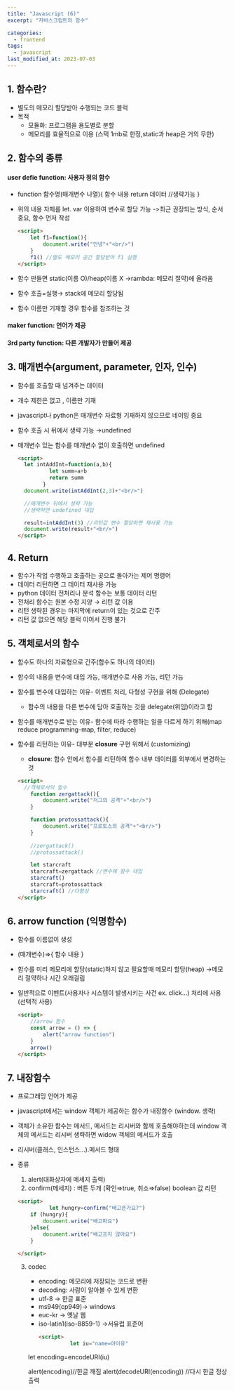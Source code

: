 ```yaml
---
title: "Javascript (6)"
excerpt: "자바스크립트의 함수"

categories:
  - frontend
tags:
  - javascript
last_modified_at: 2023-07-03
---
```


## 1. 함수란? ##
- 별도의 메모리 할당받아 수행되는 코드 블럭
- 목적
  - 모듈화: 프로그램을 용도별로 분할
  - 메모리를 효율적으로 이용 (스택 1mb로 한정,static과 heap은 거의 무한)

## 2. 함수의 종류 ##
#### user defie function: 사용자 정의 함수 ####
- function 함수명(매개변수 나열){
    함수 내용
    return 데이터 //생략가능
    }
- 위의 내용 자체를 let. var 이용하여 변수로 할당 가능 ->최근 권장되는 방식, 순서 중요, 함수 먼저 작성

  ```html
  <script>
      let f1=function(){
          document.write("안녕"+"<br/>")
      }
      f1() //별도 메모리 공간 할당받아 f1 실행
  </script>
  ```
- 함수 만들면 static(이름 O)/heap(이름 X →rambda: 메모리 절약)에 올라옴
- 함수 호출=실행→ stack에 메모리 할당됨
- 함수 이름만 기재할 경우 함수를 참조하는 것
#### maker function: 언어가 제공
#### 3rd party function: 다른 개발자가 만들어 제공
    

## 3. 매개변수(argument, parameter, 인자, 인수) ##

- 함수를 호출할 때 넘겨주는 데이터
- 개수 제한은 없고 , 이름만 기재
- javascript나 python은 매개변수 자료형 기재하지 않으므로 네이밍 중요
- 함수 호출 시 뒤에서 생략 가능 →undefined
- 매개변수 있는 함수를 매개변수 없이 호출하면 undefined

  ```html
  <script>
    let intAddInt=function(a,b){
            let summ=a+b
            return summ
          }
    document.write(intAddInt(2,3)+"<br/>")

    //매개변수 뒤에서 생략 가능
    //생략하면 undefined 대입

    result=intAddInt(3) //리턴값 변수 할당하면 재사용 가능
    document.write(result+"<br/>")
  </script>
    ```

## 4. Return ##

- 함수가 작업 수행하고 호출하는 곳으로 돌아가는 제어 명령어
- 데이터 리턴하면 그 데이터 재사용 가능
- python 데이터 전처리나 분석 함수는 보통 데이터 리턴
- 전처리 함수는 원본 수정 지양 → 리턴 값 이용
- 리턴 생략된 경우는 마지막에 return이 있는 것으로 간주
- 리턴 값 없으면 해당 블럭 이어서 진행 불가

## 5. 객체로서의 함수 ##

- 함수도 하나의 자료형으로 간주(함수도 하나의 데이터)
- 함수의 내용을 변수에 대입 가능, 매개변수로 사용 가능, 리턴 가능
- 함수를 변수에 대입하는 이유- 이벤트 처리, 다형성 구현을 위해 (Delegate)
    - 함수의 내용을 다른 변수에 담아 호출하는 것을 delegate(위임)이라고 함
- 함수를 매개변수로 받는 이유- 함수에 따라 수행하는 일을 다르게 하기 위해(map reduce programming-map, filter, reduce)
- 함수를 리턴하는 이유- 대부분 **closure** 구현 위해서 (customizing)
    - **closure**: 함수 안에서 함수를 리턴하여 함수 내부 데이터를 외부에서 변경하는 것
   
    ```html
    <script>
      //객체로서의 함수
        function zergattack(){
            document.write("저그의 공격"+"<br/>")
        }

        function protossattack(){
            document.write("프로토스의 공격"+"<br/>")
        }
        
        //zergattack()
        //protossattack()

        let starcraft
        starcraft=zergattack //변수에 함수 대입
        starcraft()
        starcraft=protossattack
        starcraft() //다형성
    </script>
    ```
    


## 6. arrow function (익명함수) ##

- 함수를 이름없이 생성
- (매개변수)⇒{
    함수 내용
    }
    
- 함수를 미리 메모리에 할당(static)하지 않고 필요할때 메모리 할당(heap) →메모리 절약하나 시간 오래걸림
- 일반적으로 이벤트(사용자나 시스템이 발생시키는 사건 ex. click…) 처리에 사용 (선택적 사용)
    ```html
    <script>
        //arrow 함수
        const arrow = () => {
            alert("arrow function")
        }
        arrow()
    </script>
    ```
## 7. 내장함수 ##

- 프로그래밍 언어가 제공
- javascript에서는 window 객체가 제공하는 함수가 내장함수 (window. 생략)
- 객체가 소유한 함수는 메서드, 메서드는 리시버와 함께 호출해야하는데 window 객체의 메서드는 리시버 생략하면 widow 객체의 메서드가 호출
- 리시버(클래스, 인스턴스…).메서드 형태
- 종류
    1. alert(대화상자에 메세지 출력)
    2. confirm(메세지) : 버튼 두개 (확인⇒true, 취소⇒false) boolean 값 리턴
    ```html
    <script>
              let hungry=confirm("배고픈가요?")
        if (hungry){
            document.write("배고파요")
        }else{
            document.write("배고프지 않아요")
        }

    </script>
    ```


    3.  codec
        - encoding: 메모리에 저장되는 코드로 변환
        - decoding: 사람이 알아볼 수 있게 변환
        - utf-8 → 한글 표준
        - ms949(cp949)→ windows
        - euc-kr → 옛날 웹
        - iso-latin1(iso-8859-1) →서유럽 표준어
          ```html
          <script>
                    let iu="name=아이유"
        let encoding=encodeURI(iu)
        
        alert(encoding)//한글 깨짐
        alert(decodeURI(encoding)) //다시 한글 정상 출력
          </script>
          ```